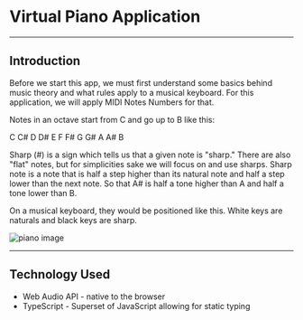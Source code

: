 # Virtual Piano Application

---

## Introduction

Before we start this app, we must first understand some basics behind music theory and what rules apply to a musical keyboard. For this application, we will apply MIDI Notes Numbers for that.

Notes in an octave start from C and go up to B like this:

C C# D D# E F F# G G# A A# B

Sharp (#) is a sign which tells us that a given note is "sharp." There are also "flat" notes, but for simplicities sake we will focus on and use sharps. Sharp note is a note that is half a step higher than its natural note and half a step lower than the next note. So that A# is half a tone higher than A and half a tone lower than B.

On a musical keyboard, they would be positioned like this. White keys are naturals and black keys are sharp.

![piano image](https://atd285.nyc3.digitaloceanspaces.com/piano.png)

---

## Technology Used

- Web Audio API - native to the browser
- TypeScript - Superset of JavaScript allowing for static typing
